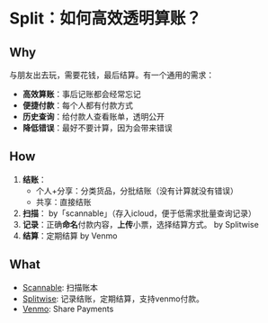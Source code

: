 # Split：如何高效透明算账？

## Why

与朋友出去玩，需要花钱，最后结算。有一个通用的需求：

- **高效算账**：事后记账都会经常忘记
- **便捷付款**：每个人都有付款方式
- **历史查询**：给付款人查看账单，透明公开
- **降低错误**：最好不要计算，因为会带来错误


## How


1. **结账**：
	- 个人+分享：分类货品，分批结账（没有计算就没有错误）
	- 共享：直接结账
2. **扫描**： by「scannable」（存入icloud，便于低需求批量查询记录）
3. **记录**：正确**命名**付款内容，**上传**小票，选择结算方式。 by Splitwise
4. **结算**：定期结算 by Venmo



## What

- [Scannable](https://evernote.com/products/scannable): 扫描账本
- [Splitwise](https://www.splitwise.com/): 记录结账，定期结算，支持venmo付款。
- [Venmo](https://venmo.com/): Share Payments